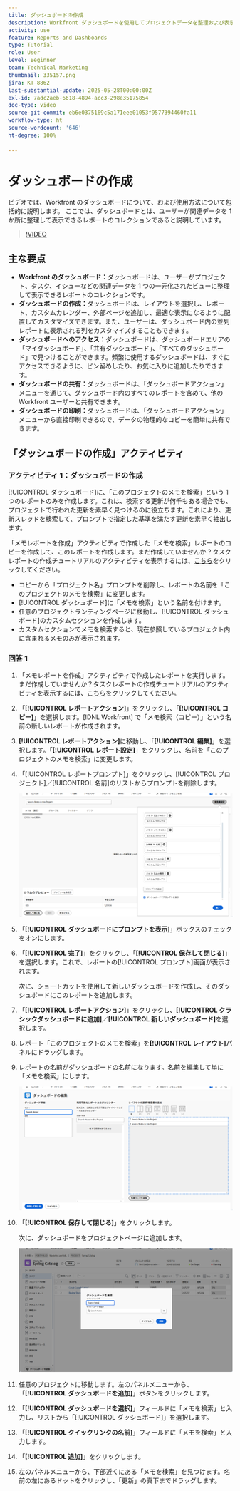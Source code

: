 ```yaml
---
title: ダッシュボードの作成
description: Workfront ダッシュボードを使用してプロジェクトデータを整理および表示します。ダッシュボードはカスタマイズ可能で、アクセスしやすく、共有および印刷できるので、シームレスなプロジェクト管理と共同作業が可能になります。
activity: use
feature: Reports and Dashboards
type: Tutorial
role: User
level: Beginner
team: Technical Marketing
thumbnail: 335157.png
jira: KT-8862
last-substantial-update: 2025-05-28T00:00:00Z
exl-id: 7adc2aeb-6618-4894-acc3-298e35175854
doc-type: video
source-git-commit: eb6e0375169c5a171eee01053f9577394460fa11
workflow-type: ht
source-wordcount: '646'
ht-degree: 100%

---
```


# ダッシュボードの作成

ビデオでは、Workfront のダッシュボードについて、および使用方法について包括的に説明します。
ここでは、ダッシュボードとは、ユーザーが関連データを 1 か所に整理して表示できるレポートのコレクションであると説明しています。

>[!VIDEO](https://video.tv.adobe.com/v/3449123/?quality=12&learn=on&captions=jpn)

## 主な要点

* **Workfront のダッシュボード：**&#x200B;ダッシュボードは、ユーザーがプロジェクト、タスク、イシューなどの関連データを 1 つの一元化されたビューに整理して表示できるレポートのコレクションです。
* **ダッシュボードの作成：**&#x200B;ダッシュボードは、レイアウトを選択し、レポート、カスタムカレンダー、外部ページを追加し、最適な表示になるように配置してカスタマイズできます。また、ユーザーは、ダッシュボード内の並列レポートに表示される列をカスタマイズすることもできます。
* **ダッシュボードへのアクセス：**&#x200B;ダッシュボードは、ダッシュボードエリアの「マイダッシュボード」、「共有ダッシュボード」、「すべてのダッシュボード」で見つけることができます。頻繁に使用するダッシュボードは、すぐにアクセスできるように、ピン留めしたり、お気に入りに追加したりできます。
* **ダッシュボードの共有：**&#x200B;ダッシュボードは、「ダッシュボードアクション」メニューを通じて、ダッシュボード内のすべてのレポートを含めて、他の Workfront ユーザーと共有できます。
* **ダッシュボードの印刷：**&#x200B;ダッシュボードは、「ダッシュボードアクション」メニューから直接印刷できるので、データの物理的なコピーを簡単に共有できます。


## 「ダッシュボードの作成」アクティビティ

### アクティビティ 1：ダッシュボードの作成

[!UICONTROL ダッシュボード]に、「このプロジェクトのメモを検索」という 1 つのレポートのみを作成します。これは、検索する更新が何千もある場合でも、プロジェクトで行われた更新を素早く見つけるのに役立ちます。これにより、更新スレッドを検索して、プロンプトで指定した基準を満たす更新を素早く抽出します。

「メモレポートを作成」アクティビティで作成した「メモを検索」レポートのコピーを作成して、このレポートを作成します。まだ作成していませんか？タスクレポートの作成チュートリアルのアクティビティを表示するには、[こちら](https://experienceleague.adobe.com/ja/docs/workfront-learn/tutorials-workfront/reporting/basic-reporting/create-a-task-report#activity-1-create-a-note-report-with-prompts)をクリックしてください。

* コピーから「プロジェクト名」プロンプトを削除し、レポートの名前を「このプロジェクトのメモを検索」に変更します。
* [!UICONTROL ダッシュボード]に「メモを検索」という名前を付けます。
* 任意のプロジェクトランディングページに移動し、[!UICONTROL ダッシュボード]のカスタムセクションを作成します。
* カスタムセクションでメモを検索すると、現在参照しているプロジェクト内に含まれるメモのみが表示されます。

### 回答 1

1. 「メモレポートを作成」アクティビティで作成したレポートを実行します。まだ作成していませんか？タスクレポートの作成チュートリアルのアクティビティを表示するには、[こちら](https://experienceleague.adobe.com/ja/docs/workfront-learn/tutorials-workfront/reporting/basic-reporting/create-a-task-report#activity-1-create-a-note-report-with-prompts)をクリックしてください。
1. 「**[!UICONTROL レポートアクション]**」をクリックし、「**[!UICONTROL コピー]**」を選択します。[!DNL Workfront] で「メモ検索（コピー）」という名前の新しいレポートが作成されます。
1. **[!UICONTROL レポートアクション]**&#x200B;に移動し、「**[!UICONTROL 編集]**」を選択します。「**[!UICONTROL レポート設定]**」をクリックし、名前を「このプロジェクトのメモを検索」に変更します。
1. 「[!UICONTROL レポートプロンプト]」をクリックし、[!UICONTROL プロジェクト]／[!UICONTROL 名前]のリストからプロンプトを削除します。

   ![新しいダッシュボードを作成するための画面の画像](assets/edit-report-prompts.png)

1. 「**[!UICONTROL ダッシュボードにプロンプトを表示]**」ボックスのチェックをオンにします。
1. 「**[!UICONTROL 完了]**」をクリックし、「**[!UICONTROL 保存して閉じる]**」を選択します。これで、レポートの[!UICONTROL プロンプト]画面が表示されます。

   次に、ショートカットを使用して新しいダッシュボードを作成し、そのダッシュボードにこのレポートを追加します。

1. 「**[!UICONTROL レポートアクション]**」をクリックし、**[!UICONTROL クラシックダッシュボードに追加]**／**[!UICONTROL 新しいダッシュボード]**&#x200B;を選択します。
1. レポート「このプロジェクトのメモを検索」を&#x200B;**[!UICONTROL レイアウト]**&#x200B;パネルにドラッグします。
1. レポートの名前がダッシュボードの名前になります。名前を編集して単に「メモを検索」にします。

   ![新しいダッシュボードを作成するための画面の画像](assets/create-dashboard.png)

1. 「**[!UICONTROL 保存して閉じる]**」をクリックします。

   次に、ダッシュボードをプロジェクトページに追加します。

   ![新しいダッシュボードを作成するための画面の画像](assets/add-custom-section.png)

1. 任意のプロジェクトに移動します。左のパネルメニューから、「**[!UICONTROL ダッシュボードを追加]**」ボタンをクリックします。
1. 「**[!UICONTROL ダッシュボードを選択]**」フィールドに「メモを検索」と入力し、リストから「[!UICONTROL ダッシュボード]」を選択します。
1. 「**[!UICONTROL クイックリンクの名前]**」フィールドに「メモを検索」と入力します。
1. 「**[!UICONTROL 追加]**」をクリックします。
1. 左のパネルメニューから、下部近くにある「メモを検索」を見つけます。名前の左にあるドットをクリックし、「更新」の真下までドラッグします。
